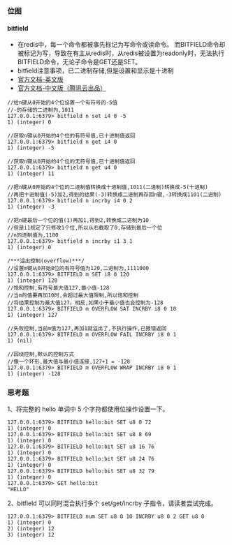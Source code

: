 
### 位图

#### bitfield
- 在redis中，每一个命令都被事先标记为写命令或读命令。
  而BITFIELD命令却被标记为写，导致在有主从redis时，从redis被设置为readonly时，无法执行BITFIELD命令，无论子命令是GET还是SET。
- bitfield注意事项，已二进制存储,但是设置和显示是十进制
- [官方文档-英文版](https://redis.io/commands/bitfield)
- [官方文档-中文版（腾讯云出品）](https://cloud.tencent.com/developer/section/1374165)

```
//给n键从0开始的4个位设置一个有符号的-5值
//-的存储的二进制为,1011
127.0.0.1:6379> bitfield n set i4 0 -5
1) (integer) 0

//获取n键从0开始的4个位的有符号值,已十进制值返回
127.0.0.1:6379> bitfield n get i4 0
1) (integer) -5

//获取n键从0开始的4个位的无符号值,已十进制值返回
127.0.0.1:6379> bitfield n get u4 0
1) (integer) 11

//把n键从0开始的4个位的二进制值转换成十进制值,1011(二进制)转换成-5(十进制)
//再把十进制值(-5)加2,得到的结果(-3)转换成二进制再存回n键,-3转换成1101(二进制)
127.0.0.1:6379> bitfield n incrby i4 0 2
1) (integer) -3

//把n键最后一个位的值(1)再加1,得到2,转换成二进制为10
//但是i1规定了只修改1个位,所以从右截取了0,存储到最后一个位
//n的进制值为,1100
127.0.0.1:6379> bitfield n incrby i1 3 1
1) (integer) 0

/***溢出控制(overflow)***/
//设置m键从0开始8位的有符号值为120,二进制为,1111000
127.0.0.1:6379> BITFIELD m SET i8 0 120
1) (integer) 120
//饱和控制,有符号最大值127,最小值-128
//当m的值要再加10时,会超过最大值限制,所以饱和控制
//将结果控制为最大值127。相反,如果小于最小值也会控制为-128
127.0.0.1:6379> BITFIELD m OVERFLOW SAT INCRBY i8 0 10
1) (integer) 127

//失败控制,当前m值为127,再加1就溢出了,不执行操作,已报错返回
127.0.0.1:6379> BITFIELD m OVERFLOW FAIL INCRBY i8 0 1
1) (nil)

//回绕控制,默认的控制方式
//像一个环形,最大值与最小值连接,127+1 = -128
127.0.0.1:6379> BITFIELD m OVERFLOW WRAP INCRBY i8 0 1
1) (integer) -128
```
 
### 思考题

1、将完整的 hello 单词中 5 个字符都使用位操作设置一下。
```
127.0.0.1:6379> BITFIELD hello:bit SET u8 0 72
1) (integer) 0
127.0.0.1:6379> BITFIELD hello:bit SET u8 8 69
1) (integer) 0
127.0.0.1:6379> BITFIELD hello:bit SET u8 16 76
1) (integer) 0
127.0.0.1:6379> BITFIELD hello:bit SET u8 24 76
1) (integer) 0
127.0.0.1:6379> BITFIELD hello:bit SET u8 32 79
1) (integer) 0
127.0.0.1:6379> GET hello:bit
"HELLO"
```

2、bitfield 可以同时混合执行多个 set/get/incrby 子指令，请读者尝试完成。
```
127.0.0.1:6379> BITFIELD num SET u8 0 10 INCRBY u8 0 2 GET u8 0
1) (integer) 0
2) (integer) 12
3) (integer) 12
```